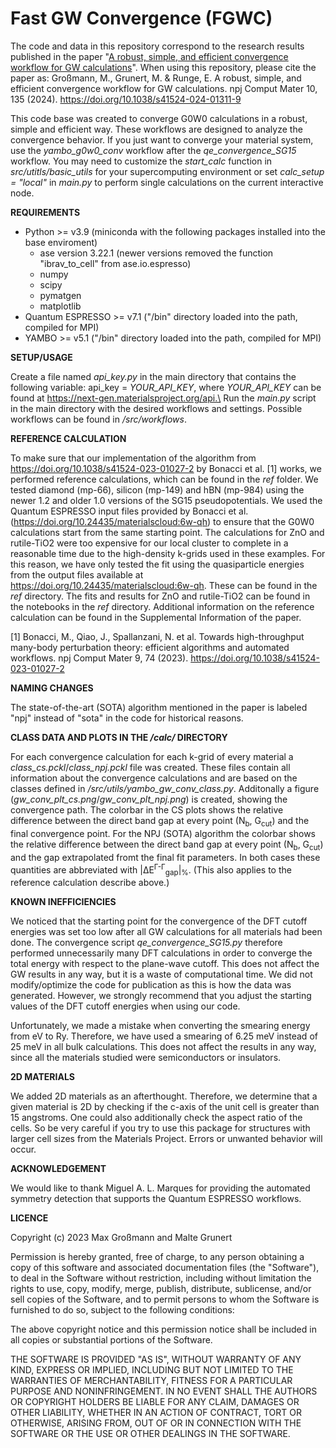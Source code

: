 # Fast GW Convergence (FGWC)

The code and data in this repository correspond to the research results published in the paper "[A robust, simple, and efficient convergence workflow for GW calculations](https://doi.org/10.1038/s41524-024-01311-9)". When using this repository, please cite the paper as: Großmann, M., Grunert, M. & Runge, E. A robust, simple, and efficient convergence workflow for GW calculations. npj Comput Mater 10, 135 (2024). https://doi.org/10.1038/s41524-024-01311-9

This code base was created to converge G0W0 calculations in a robust, simple and efficient way. 
These workflows are designed to analyze the convergence behavior. 
If you just want to converge your material system, use the *yambo_g0w0_conv* workflow after the *qe_convergence_SG15* workflow. 
You may need to customize the *start_calc* function in *src/utitls/basic_utils* for your supercomputing environment or set *calc_setup = "local"* in *main.py* to perform single calculations on the current interactive node.

**REQUIREMENTS**

- Python >= v3.9 (miniconda with the following packages installed into the base enviroment)
    - ase version 3.22.1 (newer versions removed the function "ibrav_to_cell" from ase.io.espresso)
    - numpy
    - scipy
    - pymatgen
    - matplotlib
- Quantum ESPRESSO >= v7.1 ("/bin" directory loaded into the path, compiled for MPI)
- YAMBO >= v5.1 ("/bin" directory loaded into the path, compiled for MPI)

**SETUP/USAGE**

Create a file named *api_key.py* in the main directory that contains the following variable: api_key = *YOUR_API_KEY*, where *YOUR_API_KEY* can be found at https://next-gen.materialsproject.org/api.\
Run the *main.py* script in the main directory with the desired workflows and settings.
Possible workflows can be found in */src/workflows*.

**REFERENCE CALCULATION**

To make sure that our implementation of the algorithm from https://doi.org/10.1038/s41524-023-01027-2 by Bonacci et al. [1] works, we performed reference calculations, which can be found in the *ref* folder.
We tested diamond (mp-66), silicon (mp-149) and hBN (mp-984) using the newer 1.2 and older 1.0 versions of the SG15 pseudopotentials. We used the Quantum ESPRESSO input files provided by Bonacci et al. (https://doi.org/10.24435/materialscloud:6w-qh) to ensure that the G0W0 calculations start from the same starting point. The calculations for ZnO and rutile-TiO2 were too expensive for our local cluster to complete in a reasonable time due to the high-density k-grids used in these examples. For this reason, we have only tested the fit using the quasiparticle energies from the output files available at https://doi.org/10.24435/materialscloud:6w-qh. These can be found in the *ref* directory. The fits and results for ZnO and rutile-TiO2 can be found in the notebooks in the *ref* directory. Additional information on the reference calculation can be found in the Supplemental Information of the paper.

[1] Bonacci, M., Qiao, J., Spallanzani, N. et al. Towards high-throughput many-body perturbation theory: efficient algorithms and automated workflows. npj Comput Mater 9, 74 (2023). https://doi.org/10.1038/s41524-023-01027-2

**NAMING CHANGES**

The state-of-the-art (SOTA) algorithm mentioned in the paper is labeled "npj" instead of "sota" in the code for historical reasons.

**CLASS DATA AND PLOTS IN THE */calc/* DIRECTORY**

For each convergence calculation for each k-grid of every material a *class_cs.pckl*/*class_npj.pckl* file was created. 
These files contain all information about the convergence calculations and are based on the classes defined in */src/utils/yambo_gw_conv_class.py*.
Additonally a figure (*gw_conv_plt_cs.png*/*gw_conv_plt_npj.png*) is created, showing the convergence path. The colorbar in the CS plots shows
the relative difference between the direct band gap at every point (N<sub>b</sub>, G<sub>cut</sub>) and the final convergence point. For the NPJ (SOTA) algorithm
the colorbar shows the relative difference between the direct band gap at every point (N<sub>b</sub>, G<sub>cut</sub>) and the gap extrapolated fromt the final fit parameters. In both cases these quantities are abbreviated with |&Delta;E<sup>&Gamma;-&Gamma;</sup><sub>gap</sub>|<sub>%</sub>.
(This also applies to the reference calculation describe above.)

**KNOWN INEFFICIENCIES**

We noticed that the starting point for the convergence of the DFT cutoff energies was set too low after all GW calculations for all materials had been done. 
The convergence script *qe_convergence_SG15.py* therefore performed unnecessarily many DFT calculations in order to converge the total energy
with respect to the plane-wave cutoff. This does not affect the GW results in any way, but it is a waste of computational time. 
We did not modify/optimize the code for publication as this is how the data was generated. 
However, we strongly recommend that you adjust the starting values of the DFT cutoff energies when using our code.

Unfortunately, we made a mistake when converting the smearing energy from eV to Ry. Therefore, we have used a smearing of 6.25 meV instead of 25 meV in all bulk calculations. This does not affect the results in any way, since all the materials studied were semiconductors or insulators.

**2D MATERIALS**

We added 2D materials as an afterthought. Therefore, we determine that a given material is 2D by checking if the c-axis of the unit cell is greater than 15 angstroms. One could also additionally check the aspect ratio of the cells. So be very careful if you try to use this package for structures with larger cell sizes from the Materials Project. Errors or unwanted behavior will occur.

**ACKNOWLEDGEMENT**

We would like to thank Miguel A. L. Marques for providing the automated symmetry detection that supports the Quantum ESPRESSO workflows.

**LICENCE**

Copyright (c) 2023 Max Großmann and Malte Grunert

Permission is hereby granted, free of charge, to any person obtaining a copy
of this software and associated documentation files (the "Software"), to deal
in the Software without restriction, including without limitation the rights
to use, copy, modify, merge, publish, distribute, sublicense, and/or sell
copies of the Software, and to permit persons to whom the Software is
furnished to do so, subject to the following conditions:

The above copyright notice and this permission notice shall be included in all
copies or substantial portions of the Software.

THE SOFTWARE IS PROVIDED "AS IS", WITHOUT WARRANTY OF ANY KIND, EXPRESS OR
IMPLIED, INCLUDING BUT NOT LIMITED TO THE WARRANTIES OF MERCHANTABILITY,
FITNESS FOR A PARTICULAR PURPOSE AND NONINFRINGEMENT. IN NO EVENT SHALL THE
AUTHORS OR COPYRIGHT HOLDERS BE LIABLE FOR ANY CLAIM, DAMAGES OR OTHER
LIABILITY, WHETHER IN AN ACTION OF CONTRACT, TORT OR OTHERWISE, ARISING FROM,
OUT OF OR IN CONNECTION WITH THE SOFTWARE OR THE USE OR OTHER DEALINGS IN THE
SOFTWARE.

